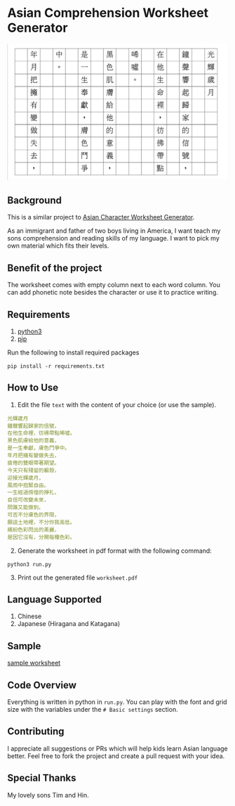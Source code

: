 # Asian Comprehension Worksheet Generator

![sample worksheet](../assets/opensource-projects/asian-comprehension-worksheet-generator/sample.png)

## Background
This is a similar project to [Asian Character Worksheet Generator](https://github.com/januschung/asian-character-worksheet-generator).

As an immigrant and father of two boys living in America, I want teach my sons comprehension and reading skills of my language. I want to pick my own material which fits their levels.  

## Benefit of the project
The worksheet comes with empty column next to each word column. You can add phonetic note besides the character or use it to practice writing.

## Requirements
1. [python3](https://www.python.org/downloads/)
2. [pip](https://pip.pypa.io/en/stable/installing/)

Run the following to install required packages
``` shell
pip install -r requirements.txt
```

## How to Use
1. Edit the file `text` with the content of your choice (or use the sample).
``` yaml
光輝歲月
鐘聲響起歸家的信號，
在他生命裡，彷彿帶點唏噓。
黑色肌膚給他的意義，
是一生奉獻，膚色鬥爭中。
年月把擁有變做失去，
疲倦的雙眼帶著期望。
今天只有殘留的軀殼，
迎接光輝歲月，
風雨中抱緊自由。
一生經過傍徨的掙扎，
自信可改變未來，
問誰又能做到。
可否不分膚色的界限，
願這土地裡，不分你我高低。
繽紛色彩閃出的美麗，
是因它沒有，分開每種色彩。
``` 
2. Generate the worksheet in pdf format with the following command:
``` shell
python3 run.py
```
3. Print out the generated file `worksheet.pdf`

## Language Supported
1. Chinese
2. Japanese (Hiragana and Katagana)

## Sample
[sample worksheet](https://github.com/januschung/asian-comprehension-worksheet-generator/blob/master/sample-worksheet.pdf)

## Code Overview
Everything is written in python in `run.py`. You can play with the font and grid size with the variables under the `# Basic settings` section.

## Contributing
I appreciate all suggestions or PRs which will help kids learn Asian language better. Feel free to fork the project and create a pull request with your idea.

## Special Thanks
My lovely sons Tim and Hin. 